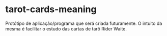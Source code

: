 # tarot-cards-meaning

Protótipo de aplicação/programa que será criada futuramente. O intuito da mesma é facilitar o estudo das cartas de tarô Rider Waite. 
